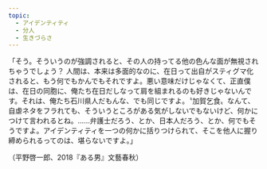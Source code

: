 ```yaml
---
topic:
  - アイデンティティ
  - 分人
  - 生きづらさ
---
```

「そう。そういうのが強調されると、その人の持ってる他の色んな面が無視されちゃうでしょう？ 人間は、本来は多面的なのに、在日って出自がスティグマ化されると、もう何でもかんでもそれですよ。悪い意味だけじゃなくて、正直僕は、在日の同胞に、俺たち在日だしなって肩を組まれるのも好きじゃないんです。それは、俺たち石川県人だもんな、でも同じですよ。〝加賀乞食〟なんて、自虐ネタをフラれても、そういうところがある気がしないでもないけど、何かにつけて言われるとね。……弁護士だろう、とか、日本人だろう、とか、何でもそうですよ。アイデンティティを一つの何かに括りつけられて、そこを他人に握り締められるってのは、堪らないですよ。」

（平野啓一郎、2018『ある男』文藝春秋）